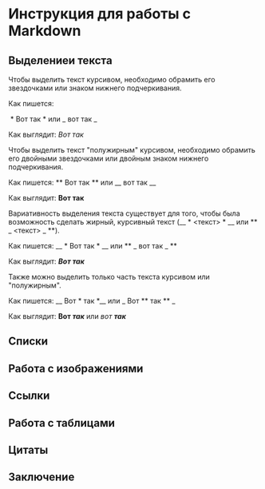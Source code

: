 # Инструкция для работы с Markdown 

## Выделениеи текста

Чтобы выделить текст курсивом, необходимо обрамить его звездочками или знаком нижнего подчеркивания.

Как пишется:

 * Вот так *
или
_ вот так _

Как выглядит:
*Вот так*

Чтобы выделить текст "полужирным" курсивом, необходимо обрамить его двойными звездочками или двойным знаком нижнего подчеркивания.

Как пишется:
** Вот так **
или
__ вот так __

Как выглядит:
**Вот так**

Вариативность выделения текста существует для того, чтобы была возможность сделать жирный, курсивный текст (__ * <текст> * __ или ** _ <текст> _ **).

Как пишется:
__ * Вот так * __
или
** _ вот так _ **

Как выглядит:
__*Вот так*__

Также можно выделить только часть текста курсивом или "полужирным".

Как пишется:
__ Вот * так *__
или
_ Вот ** так ** _

Как выглядит:
__Вот *так*__
или
_вот **так**_

## Списки

## Работа с изображениями

## Ссылки

## Работа с таблицами

## Цитаты

## Заключение
